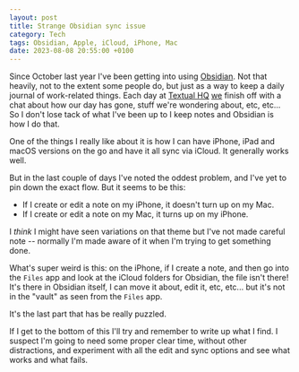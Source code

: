 ```yaml
---
layout: post
title: Strange Obsidian sync issue
category: Tech
tags: Obsidian, Apple, iCloud, iPhone, Mac
date: 2023-08-08 20:55:00 +0100
---
```


Since October last year I've been getting into using
[Obsidian](https://obsidian.md/). Not that heavily, not to the extent some
people do, but just as a way to keep a daily journal of work-related things.
Each day at [Textual HQ](https://www.textualize.io/)
[we](https://www.textualize.io/about-us/) finish off with a chat about how
our day has gone, stuff we're wondering about, etc, etc... So I don't lose
tack of what I've been up to I keep notes and Obsidian is how I do that.

One of the things I really like about it is how I can have iPhone, iPad and
macOS versions on the go and have it all sync via iCloud. It generally works
well.

But in the last couple of days I've noted the oddest problem, and I've yet
to pin down the exact flow. But it seems to be this:

- If I create or edit a note on my iPhone, it doesn't turn up on my Mac.
- If I create or edit a note on my Mac, it turns up on my iPhone.

I *think* I might have seen variations on that theme but I've not made
careful note -- normally I'm made aware of it when I'm trying to get
something done.

What's super weird is this: on the iPhone, if I create a note, and then go
into the `Files` app and look at the iCloud folders for Obsidian, the file
isn't there! It's there in Obsidian itself, I can move it about, edit it,
etc, etc... but it's not in the "vault" as seen from the `Files` app.

It's the last part that has be really puzzled.

If I get to the bottom of this I'll try and remember to write up what I
find. I suspect I'm going to need some proper clear time, without other
distractions, and experiment with all the edit and sync options and see what
works and what fails.

[//]: # (2023-08-08-strange-obsidian-sync-issue.md ends here)
